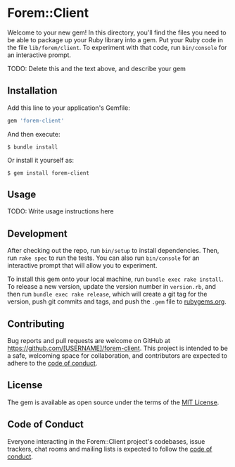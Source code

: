 # Forem::Client

Welcome to your new gem! In this directory, you'll find the files you need to be able to package up your Ruby library into a gem. Put your Ruby code in the file `lib/forem/client`. To experiment with that code, run `bin/console` for an interactive prompt.

TODO: Delete this and the text above, and describe your gem

## Installation

Add this line to your application's Gemfile:

```ruby
gem 'forem-client'
```

And then execute:

    $ bundle install

Or install it yourself as:

    $ gem install forem-client

## Usage

TODO: Write usage instructions here

## Development

After checking out the repo, run `bin/setup` to install dependencies. Then, run `rake spec` to run the tests. You can also run `bin/console` for an interactive prompt that will allow you to experiment.

To install this gem onto your local machine, run `bundle exec rake install`. To release a new version, update the version number in `version.rb`, and then run `bundle exec rake release`, which will create a git tag for the version, push git commits and tags, and push the `.gem` file to [rubygems.org](https://rubygems.org).

## Contributing

Bug reports and pull requests are welcome on GitHub at https://github.com/[USERNAME]/forem-client. This project is intended to be a safe, welcoming space for collaboration, and contributors are expected to adhere to the [code of conduct](https://github.com/[USERNAME]/forem-client/blob/master/CODE_OF_CONDUCT.md).


## License

The gem is available as open source under the terms of the [MIT License](https://opensource.org/licenses/MIT).

## Code of Conduct

Everyone interacting in the Forem::Client project's codebases, issue trackers, chat rooms and mailing lists is expected to follow the [code of conduct](https://github.com/[USERNAME]/forem-client/blob/master/CODE_OF_CONDUCT.md).
